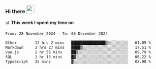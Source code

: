 ### Hi there <a href="https://www.gautamkrishnar.com/"><img src="https://media.giphy.com/media/hvRJCLFzcasrR4ia7z/giphy.gif" width="25px"></a>

📊 **This week I spent my time on**

<!--START_SECTION:waka-->

```txt
From: 28 November 2024 - To: 05 December 2024

Other        12 hrs 2 mins   ███████████████▒░░░░░░░░░   61.05 %
Markdown     3 hrs 27 mins   ████▒░░░░░░░░░░░░░░░░░░░░   17.51 %
Vue.js       1 hr 55 mins    ██▒░░░░░░░░░░░░░░░░░░░░░░   09.79 %
SQL          1 hr 13 mins    █▓░░░░░░░░░░░░░░░░░░░░░░░   06.22 %
TypeScript   35 mins         ▓░░░░░░░░░░░░░░░░░░░░░░░░   02.98 %
```

<!--END_SECTION:waka-->
